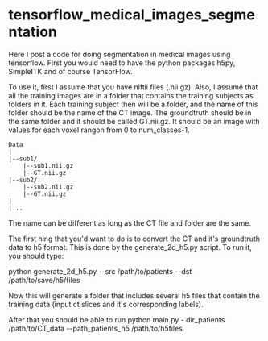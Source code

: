 # tensorflow_medical_images_segmentation
Here I post a code for doing segmentation in medical images using tensorflow.
First you would need to have the python packages h5py, SimpleITK and of course TensorFlow.

To use it, first I assume that you have niftii files (.nii.gz). Also, I assume that all the training images are in a folder that contains the training subjects as folders in it. Each training subject then will be a folder, and the name of this folder should be the name of the CT image. The groundtruth should be in the same folder and it should be called GT.nii.gz. It should be an image with values for each voxel rangon from 0 to num_classes-1.
```
Data
|
|--sub1/
    |--sub1.nii.gz
    |--GT.nii.gz
|--sub2/
    |--sub2.nii.gz
    |--GT.nii.gz
|
|...
```

The name can be different as long as the CT file and folder are the same.

The first hing that you'd want to do is to convert the CT and it's groundtruth data to h5 format. This is done by the generate_2d_h5.py script. To run it, you should type:

python generate_2d_h5.py --src /path/to/patients --dst /path/to/save/h5/files

Now this will generate a folder that includes several h5 files that contain the training data (input ct slices and it's corresponding labels).

After that you should be able to run python main.py - dir_patients /path/to/CT_data --path_patients_h5 /path/to/h5files




